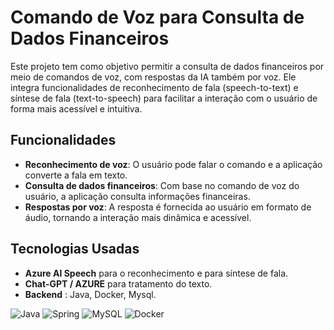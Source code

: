# Comando de Voz para Consulta de Dados Financeiros

Este projeto tem como objetivo permitir a consulta de dados financeiros por meio de comandos de voz, com respostas da IA também por voz. Ele integra funcionalidades de reconhecimento de fala (speech-to-text) e síntese de fala (text-to-speech) para facilitar a interação com o usuário de forma mais acessível e intuitiva.

## Funcionalidades

- **Reconhecimento de voz**: O usuário pode falar o comando e a aplicação converte a fala em texto.
- **Consulta de dados financeiros**: Com base no comando de voz do usuário, a aplicação consulta informações financeiras.
- **Respostas por voz**: A resposta é fornecida ao usuário em formato de áudio, tornando a interação mais dinâmica e acessível.

## Tecnologias Usadas

- **Azure AI Speech** para o reconhecimento e para síntese de fala.
- **Chat-GPT / AZURE** para tratamento do texto.
- **Backend** : Java, Docker, Mysql.

![Java](https://img.shields.io/badge/java-%23ED8B00.svg?style=for-the-badge&logo=openjdk&logoColor=white)
![Spring](https://img.shields.io/badge/spring-%236DB33F.svg?style=for-the-badge&logo=spring&logoColor=white)
![MySQL](https://img.shields.io/badge/mysql-4479A1.svg?style=for-the-badge&logo=mysql&logoColor=white)
![Docker](https://img.shields.io/badge/docker-%230db7ed.svg?style=for-the-badge&logo=docker&logoColor=white)
